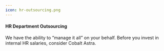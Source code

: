 ```yaml
---
icon: hr-outsourcing.png
---
```


#### HR Department Outsourcing

We have the ability to “manage it all” on your behalf. Before you invest in internal HR salaries, consider Cobalt Astra.
